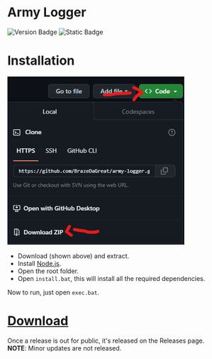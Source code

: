 # Army Logger
![Version Badge](https://img.shields.io/badge/version-0.11.0-white?labelColor=darkgreen)
![Static Badge](https://img.shields.io/badge/build-unstable-darkred?labelColor=darkgreen)

# Installation
![Download Instructions](image.png)
- Download (shown above) and extract.
- Install [Node.js](https://nodejs.org/en).
- Open the root folder.
- Open `install.bat`, this will install all the required dependencies.

Now to run, just open `exec.bat`.

# [Download](https://github.com/BrazeDaGreat/army-logger/releases)
Once a release is out for public, it's released on the Releases page.<br>
**NOTE**: Minor updates are not released.
